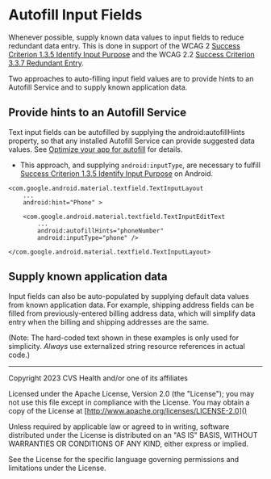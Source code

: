 # Autofill Input Fields
Whenever possible, supply known data values to input fields to reduce redundant data entry. This is done in support of the WCAG 2 [Success Criterion 1.3.5 Identify Input Purpose](https://www.w3.org/TR/WCAG21/#identify-input-purpose) and the WCAG 2.2 [Success Criterion 3.3.7 Redundant Entry](https://www.w3.org/TR/WCAG22/#redundant-entry).

Two approaches to auto-filling input field values are to provide hints to an Autofill Service and to supply known application data.

## Provide hints to an Autofill Service

Text input fields can be autofilled by supplying the android:autofillHints property, so that any installed Autofill Service can provide suggested data values. See [Optimize your app for autofill](https://developer.android.com/guide/topics/text/autofill-optimize) for details.

* This approach, and supplying `android:inputType`, are necessary to fulfill [Success Criterion 1.3.5 Identify Input Purpose](https://www.w3.org/TR/WCAG21/#identify-input-purpose) on Android.

```
<com.google.android.material.textfield.TextInputLayout
    ...
    android:hint="Phone" >
    
    <com.google.android.material.textfield.TextInputEditText
        ...
        android:autofillHints="phoneNumber"
        android:inputType="phone" />
        
</com.google.android.material.textfield.TextInputLayout>
```

## Supply known application data

Input fields can also be auto-populated by supplying default data values from known application data. For example, shipping address fields can be filled from previously-entered billing address data, which will simplify data entry when the billing and shipping addresses are the same.

(Note: The hard-coded text shown in these examples is only used for simplicity. _Always_ use externalized string resource references in actual code.)

----

Copyright 2023 CVS Health and/or one of its affiliates
   
Licensed under the Apache License, Version 2.0 (the "License");
you may not use this file except in compliance with the License.
You may obtain a copy of the License at
[http://www.apache.org/licenses/LICENSE-2.0]()
       
Unless required by applicable law or agreed to in writing, software
distributed under the License is distributed on an "AS IS" BASIS,
WITHOUT WARRANTIES OR CONDITIONS OF ANY KIND, either express or implied.
   
See the License for the specific language governing permissions and
limitations under the License.